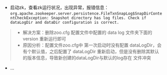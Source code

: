 * 启动zk，查看zk运行状况，出现异常，报错信息：  
```org.apache.zookeeper.server.persistence.FileTxnSnapLog$SnapDirContentCheckException: Snapshot directory has log files. Check if dataLogDir and dataDir configuration is correct.```
 > * 解决方案：删除zoo.cfg  配置文件中配置的 data log 文件夹下面的 version 重新运行即可  
 > * 原因分析：配置文件zoo.cfg中 第一次启动时没有配置 dataLogDir，会有个默认值，之后配置了 dataLogDir 重新启动，但是没有删除其默认的版本信息，导致新创建的dataLogDir与默认的log存在 文件冲突
 
 * ...
 
 
 